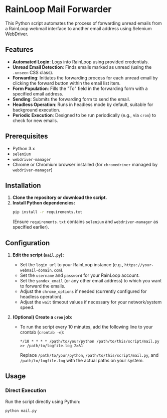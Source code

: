 # RainLoop Mail Forwarder

This Python script automates the process of forwarding unread emails from a RainLoop webmail interface to another email address using Selenium WebDriver.

## Features

*   **Automated Login**: Logs into RainLoop using provided credentials.
*   **Unread Email Detection**: Finds emails marked as unread (using the `.unseen` CSS class).
*   **Forwarding**: Initiates the forwarding process for each unread email by clicking the forward button within the email list item.
*   **Form Population**: Fills the "To" field in the forwarding form with a specified email address.
*   **Sending**: Submits the forwarding form to send the email.
*   **Headless Operation**: Runs in headless mode by default, suitable for background execution.
*   **Periodic Execution**: Designed to be run periodically (e.g., via `cron`) to check for new emails.

## Prerequisites

*   Python 3.x
*   `selenium`
*   `webdriver-manager`
*   Chrome or Chromium browser installed (for `chromedriver` managed by `webdriver-manager`)

## Installation

1.  **Clone the repository or download the script.**
2.  **Install Python dependencies:**
    ```bash
    pip install -r requirements.txt
    ```
    (Ensure `requirements.txt` contains `selenium` and `webdriver-manager` as specified earlier).

## Configuration

1.  **Edit the script (`mail.py`):**
    *   Set the `login_url` to your RainLoop instance (e.g., `https://your-webmail-domain.com`).
    *   Set the `username` and `password` for your RainLoop account.
    *   Set the `yandex_email` (or any other email address) to which you want to forward the emails.
    *   Adjust the `chrome_options` if needed (currently configured for headless operation).
    *   Adjust the `wait` timeout values if necessary for your network/system speed.

2.  **(Optional) Create a `cron` job:**
    *   To run the script every 10 minutes, add the following line to your crontab (`crontab -e`):
        ```cron
        */10 * * * * /path/to/your/python /path/to/this/script/mail.py >> /path/to/logfile.log 2>&1
        ```
        Replace `/path/to/your/python`, `/path/to/this/script/mail.py`, and `/path/to/logfile.log` with the actual paths on your system.

## Usage

### Direct Execution

Run the script directly using Python:

```bash
python mail.py
